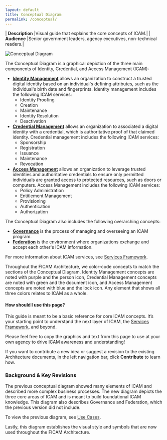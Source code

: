 ```yaml
---
layout: default
title: Conceptual Diagram
permalink: /conceptual/
---
```


| **Description** |Visual guide that explains the core concepts of ICAM.|
| **Audience** |Senior government leaders, agency executives, non-technical readers.|

![Conceptual Diagram]({{site.baseurl}}/img/ConceptualDiagram.png)

The Conceptual Diagram is a graphical depiction of the three main components of Identity, Credential, and Access Management (ICAM):  

* [**Identity Management**]({{site.baseurl}}/services/identity) allows an organization to construct a trusted digital identity based on an individual's defining attributes, such as the individual's birth date and fingerprints. Identity management includes the following ICAM services:
    * Identity Proofing
    * Creation
    * Maintenance
    * Identity Resolution
    * Deactivation
* [**Credential Management**]({{site.baseurl}}/services/credentials) allows an organization to associated a digital identity with a credential, which is authoritative proof of that claimed identity. Credential management includes the following ICAM services:
    * Sponsorship
    * Registration
    * Issuance
    * Maintenance
    * Revocation
* [**Access Management**]({{site.baseurl}}/services/access) allows an organization to leverage trusted identities and authoritative credentials to ensure only permitted individuals are granted access to protected resources, such as doors or computers. Access Management includes the following ICAM services:
    * Policy Administration
    * Entitlement Management
    * Provisioning
    * Authentication
    * Authorization
    
The Conceptual Diagram also includes the following overarching concepts:
* [**Governance**]({{site.baseurl}}/services/governance) is the process of managing and overseeing an ICAM program.
* [**Federation**]({{site.baseurl}}/services/federation) is the environment where organizations exchange and accept each other's ICAM information.

For more information about ICAM services, see [Services Framework]({{site.baseurl}}/services/).

Throughout the FICAM Architecture, we color-code concepts to match the sections of the Conceptual Diagram. Identity Management concepts are noted with purple and the person icon, Credential Management concepts are noted with green and the document icon, and Access Management concepts are noted with blue and the lock icon. Any element that shows all three colors relates to ICAM as a whole.

#### How should I use this page?
This guide is meant to be a basic reference for core ICAM concepts. It’s your starting point to understand the next layer of ICAM, the [Services Framework]({{site.baseurl}}/services/), and beyond.

Please feel free to copy the graphics and text from this page to use at your own agency to drive ICAM awareness and understanding!

If you want to contribute a new idea or suggest a revision to the existing Architecture documents, in the left navigation bar, click **Contribute** to learn how.

### Background & Key Revisions

The previous conceptual diagram showed many elements of ICAM and described more complex business processes. The new diagram depicts the three core areas of ICAM and is meant to build foundational ICAM knowledge. This diagram also describes Governance and Federation, which the previous version did not include.

To view the previous diagram, see [Use Cases]({{site.baseurl}}/usecases/).

Lastly, this diagram establishes the visual style and symbols that are now used throughout the FICAM Architecture.
